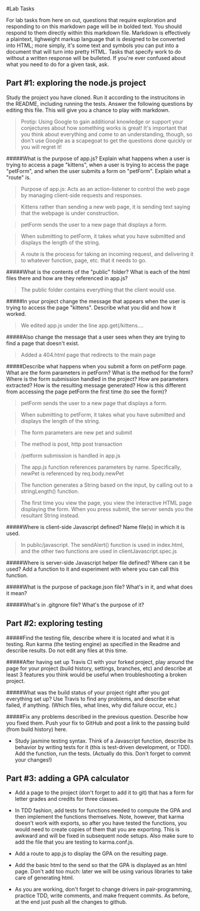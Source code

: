 #Lab Tasks

For lab tasks from here on out, questions that require exploration and responding to on this markdown page will be in bolded text. You should respond to them directly within this markdown file. Markdown is effectively a plaintext, lighweight markup language that is designed to be converted into HTML; more simply, it's some text and symbols you can put into a document that will turn into pretty HTML.
Tasks that specify work to do without a written response will be bulleted.
If you're ever confused about what you need to do for a given task, ask.

## Part #1: exploring the node.js project
Study the project you have cloned. Run it according to the instrucitons in the README, including running the tests. Answer the following questions by editing this file.  This will give you a chance to play with markdown.

> Protip: Using Google to gain additional knowledge or support your conjectures about how something works is great! It's important that you think about everything and come to an understanding, though, so don't use Google as a scapegoat to get the questions done quickly or you will regret it!

#####What is the purpose of app.js? Explain what happens when a user is trying to access a page "kittens", when a user is trying to access the page "petForm", and when the user submits a form on "petForm". Explain what a "route" is.

> Purpose of app.js: Acts as an action-listener to control the web page by managing client-side requests and responses.

> Kittens rather than sending a new web page, it is sending text saying that the webpage is under construction.

> petForm sends the user to a new page that displays a form.

> When submitting to petForm, it takes what you have submitted and displays the length of the string.

> A route is the process for taking an incoming request, and delivering it to whatever function, page, etc. that it needs to go.

#####What is the contents of the "public" folder? What is each of the html files there and how are they referenced in app.js?

> The public folder contains everything that the client would use.

#####In your project change the message that appears when the user is trying to access the page "kittens". Describe what you did and how it worked.

> We edited app.js under the line app.get(/kittens....

#####Also change the message that a user sees when they are trying to find a page that doesn't exist.

> Added a 404.html page that redirects to the main page

#####Describe what happens when you submit a form on petForm page. What are the form parameters in petForm? What is the method for the form? Where is the form submission handled in the project? How are parameters extracted? How is the resulting message generated? How is this different from accessing the page petForm the first time (to see the form)?

> petForm sends the user to a new page that displays a form.

> When submitting to petForm, it takes what you have submitted and displays the length of the string.

> The form parameters are new pet and submit

> The method is post, http post transaction

> /petform submission is handled in app.js

> The app.js function references parameters by name. Specifically, newPet is referenced by req.body.newPet

> The function generates a String based on the input, by calling out to a stringLength() function.

> The first time you view the page, you view the interactive HTML page displaying the form. When you press submit, the server sends you the resultant String instead.

#####Where is client-side Javascript defined? Name file(s) in which it is used.

> In public/javascript. The sendAlert() function is used in index.html, and the other two functions are used in clientJavascript.spec.js

#####Where is server-side Javascript helper file defined? Where can it be used? Add a function to it and experiment with where you can call this function.

#####What is the purpose of package.json file? What's in it, and what does it mean?

#####What's in .gitgnore file? What's the purpose of it?

## Part #2: exploring testing

#####Find the testing file, describe where it is located and what it is testing. Run karma (the testing engine) as specified in the Readme and describe results. Do not edit any files at this time.

#####After having set up Travis CI with your forked project, play around the page for your project (build history, settings, branches, etc) and describe at least 3 features you think would be useful when troubleshooting a broken project.

#####What was the build status of your project right after you got everything set up? Use Travis to find any problems, and describe what failed, if anything. (Which files, what lines, why did failure occur, etc.)

#####Fix any problems described in the previous question. Describe how you fixed them. Push your fix to GitHub and post a link to the passing build (from build history) here.

- Study jasmine testing syntax. Think of a Javascript function, describe its behavior by writing tests for it (this is test-driven development, or TDD). Add the function, run the tests. (Actually do this. Don't forget to commit your changes!)

## Part #3: adding a GPA calculator

- Add a page to the project (don't forget to add it to git) that has a form for letter grades and credits for three classes.

- In TDD fashion, add tests for functions needed to compute the GPA and then implement the functions themselves. Note, however, that karma doesn't work with exports, so after you have tested the functions, you would need to create copies of them that you are exporting. This is awkward and will be fixed in subsequent node setups. Also make sure to add the file that you are testing to karma.conf.js.

- Add a route to app.js to display the GPA on the resulting page.

- Add the basic html to the send so that the GPA is displayed as an html page. Don't add too much: later we will be using various libraries to take care of generating html.

- As you are working, don't forget to change drivers in pair-programming, practice TDD, write comments, and make frequent commits. As before, at the end just push all the changes to github.
